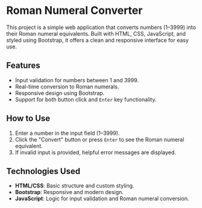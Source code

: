 # Roman Numeral Converter

This project is a simple web application that converts numbers (1–3999) into their Roman numeral equivalents. Built with HTML, CSS, JavaScript, and styled using Bootstrap, it offers a clean and responsive interface for easy use.

## Features
- Input validation for numbers between 1 and 3999.
- Real-time conversion to Roman numerals.
- Responsive design using Bootstrap.
- Support for both button click and `Enter` key functionality.

## How to Use
1. Enter a number in the input field (1–3999).
2. Click the "Convert" button or press `Enter` to see the Roman numeral equivalent.
3. If invalid input is provided, helpful error messages are displayed.

## Technologies Used
- **HTML/CSS**: Basic structure and custom styling.
- **Bootstrap**: Responsive and modern design.
- **JavaScript**: Logic for input validation and Roman numeral conversion.
